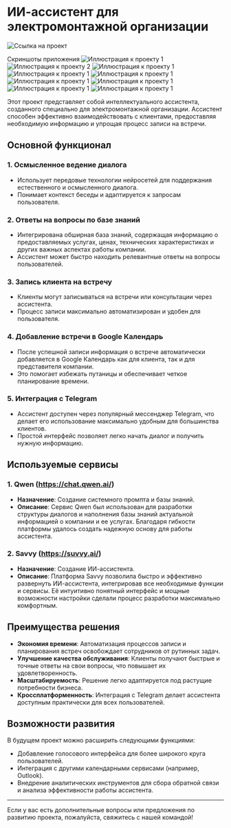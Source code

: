 # ИИ-ассистент для электромонтажной организации
![Ссылка на проект]([https://t.me/ElektroSvet_bot)

Скриншоты приложения
![Иллюстрация к проекту 1](https://raw.githubusercontent.com/SergeyPal99/ai_assistent/refs/heads/main/%D0%A2%D0%B5%D0%BB%D0%B5%D0%B3%D1%80%D0%B0%D0%BC%2001.png)
![Иллюстрация к проекту 2](https://github.com/SergeyPal99/ai_assistent/blob/main/%D0%A2%D0%B5%D0%BB%D0%B5%D0%B3%D1%80%D0%B0%D0%BC%2002.JPG)
![Иллюстрация к проекту 1](https://github.com/SergeyPal99/ai_assistent/blob/main/%D0%A2%D0%B5%D0%BB%D0%B5%D0%B3%D1%80%D0%B0%D0%BC%2003.JPG)
![Иллюстрация к проекту 1](https://github.com/SergeyPal99/ai_assistent/blob/main/%D0%A2%D0%B5%D0%BB%D0%B5%D0%B3%D1%80%D0%B0%D0%BC%2004.JPG)
![Иллюстрация к проекту 1](https://github.com/SergeyPal99/ai_assistent/blob/main/%D0%A2%D0%B5%D0%BB%D0%B5%D0%B3%D1%80%D0%B0%D0%BC%2005.JPG)
![Иллюстрация к проекту 1](https://github.com/SergeyPal99/ai_assistent/blob/main/%D0%A2%D0%B5%D0%BB%D0%B5%D0%B3%D1%80%D0%B0%D0%BC%2006.JPG)
![Иллюстрация к проекту 1](https://github.com/SergeyPal99/ai_assistent/blob/main/%D0%A2%D0%B5%D0%BB%D0%B5%D0%B3%D1%80%D0%B0%D0%BC%2007.JPG)
![Иллюстрация к проекту 1](https://github.com/SergeyPal99/ai_assistent/blob/main/%D0%A2%D0%B5%D0%BB%D0%B5%D0%B3%D1%80%D0%B0%D0%BC%2008.JPG)
![Иллюстрация к проекту 1](https://github.com/SergeyPal99/ai_assistent/blob/main/%D0%A2%D0%B5%D0%BB%D0%B5%D0%B3%D1%80%D0%B0%D0%BC%2009.JPG)

Этот проект представляет собой интеллектуального ассистента, созданного специально для электромонтажной организации. Ассистент способен эффективно взаимодействовать с клиентами, предоставляя необходимую информацию и упрощая процесс записи на встречи.

## Основной функционал

### 1. **Осмысленное ведение диалога**
   - Использует передовые технологии нейросетей для поддержания естественного и осмысленного диалога.
   - Понимает контекст беседы и адаптируется к запросам пользователя.

### 2. **Ответы на вопросы по базе знаний**
   - Интегрирована обширная база знаний, содержащая информацию о предоставляемых услугах, ценах, технических характеристиках и других важных аспектах работы компании.
   - Ассистент может быстро находить релевантные ответы на вопросы пользователей.

### 3. **Запись клиента на встречу**
   - Клиенты могут записываться на встречи или консультации через ассистента.
   - Процесс записи максимально автоматизирован и удобен для пользователя.

### 4. **Добавление встречи в Google Календарь**
   - После успешной записи информация о встрече автоматически добавляется в Google Календарь как для клиента, так и для представителя компании.
   - Это помогает избежать путаницы и обеспечивает четкое планирование времени.

### 5. **Интеграция с Telegram**
   - Ассистент доступен через популярный мессенджер Telegram, что делает его использование максимально удобным для большинства клиентов.
   - Простой интерфейс позволяет легко начать диалог и получить нужную информацию.

## Используемые сервисы

### 1. **Qwen (https://chat.qwen.ai/)**
   - **Назначение**: Создание системного промпта и базы знаний.
   - **Описание**: Сервис Qwen был использован для разработки структуры диалогов и наполнения базы знаний актуальной информацией о компании и ее услугах. Благодаря гибкости платформы удалось создать надежную основу для работы ассистента.

### 2. **Savvy (https://suvvy.ai/)**
   - **Назначение**: Создание ИИ-ассистента.
   - **Описание**: Платформа Savvy позволила быстро и эффективно развернуть ИИ-ассистента, интегрировав все необходимые функции и сервисы. Её интуитивно понятный интерфейс и мощные возможности настройки сделали процесс разработки максимально комфортным.

## Преимущества решения

- **Экономия времени**: Автоматизация процессов записи и планирования встреч освобождает сотрудников от рутинных задач.
- **Улучшение качества обслуживания**: Клиенты получают быстрые и точные ответы на свои вопросы, что повышает их удовлетворенность.
- **Масштабируемость**: Решение легко адаптируется под растущие потребности бизнеса.
- **Кроссплатформенность**: Интеграция с Telegram делает ассистента доступным практически для всех пользователей.

## Возможности развития

В будущем проект можно расширить следующими функциями:
- Добавление голосового интерфейса для более широкого круга пользователей.
- Интеграция с другими календарными сервисами (например, Outlook).
- Внедрение аналитических инструментов для сбора обратной связи и анализа эффективности работы ассистента.

---

Если у вас есть дополнительные вопросы или предложения по развитию проекта, пожалуйста, свяжитесь с нашей командой!
